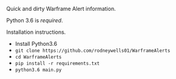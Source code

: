 Quick and dirty Warframe Alert information.

Python 3.6 is _required_. 

Installation instructions. 
- Install Python3.6
- `git clone https://github.com/rodneywells01/WarframeAlerts`
- `cd WarframeAlerts` 
- `pip install -r requirements.txt` 
- `python3.6 main.py` 
